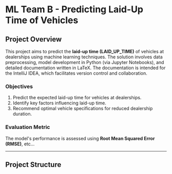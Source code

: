 # ML Team B - Predicting Laid-Up Time of Vehicles

## Project Overview
This project aims to predict the **laid-up time (LAID_UP_TIME)** of vehicles at dealerships using machine learning techniques. The solution involves data preprocessing, model development in Python (via Jupyter Notebooks), and detailed documentation written in LaTeX. The documentation is intended for the IntelliJ IDEA, which facilitates version control and collaboration.

### Objectives
1. Predict the expected laid-up time for vehicles at dealerships.
2. Identify key factors influencing laid-up time.
3. Recommend optimal vehicle specifications for reduced dealership duration.

### Evaluation Metric
The model's performance is assessed using **Root Mean Squared Error (RMSE)**, etc...

---

## Project Structure

